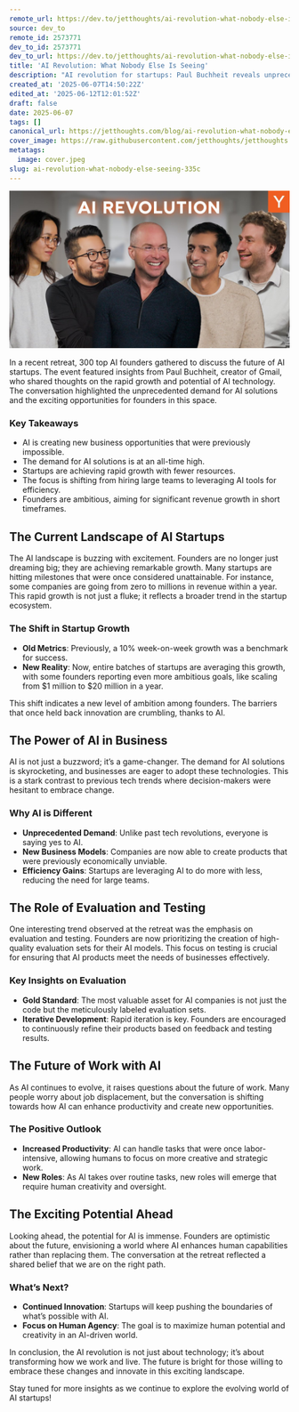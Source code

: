 ```yaml
---
remote_url: https://dev.to/jetthoughts/ai-revolution-what-nobody-else-is-seeing-23bc
source: dev_to
remote_id: 2573771
dev_to_id: 2573771
dev_to_url: https://dev.to/jetthoughts/ai-revolution-what-nobody-else-is-seeing-23bc
title: 'AI Revolution: What Nobody Else Is Seeing'
description: "AI revolution for startups: Paul Buchheit reveals unprecedented demand, 0-to-millions growth patterns. Learn AI business models, leverage efficiency, scale with fewer resources ✓"
created_at: '2025-06-07T14:50:22Z'
edited_at: '2025-06-12T12:01:52Z'
draft: false
date: 2025-06-07
tags: []
canonical_url: https://jetthoughts.com/blog/ai-revolution-what-nobody-else-seeing-335c/
cover_image: https://raw.githubusercontent.com/jetthoughts/jetthoughts.github.io/master/content/blog/ai-revolution-what-nobody-else-seeing-335c/cover.jpeg
metatags:
  image: cover.jpeg
slug: ai-revolution-what-nobody-else-seeing-335c
---
```

[![AI Revolution: What Nobody Else Is Seeing](file_0.jpg)](https://www.youtube.com/watch?v=0LMK5JYkB94)

In a recent retreat, 300 top AI founders gathered to discuss the future of AI startups. The event featured insights from Paul Buchheit, creator of Gmail, who shared thoughts on the rapid growth and potential of AI technology. The conversation highlighted the unprecedented demand for AI solutions and the exciting opportunities for founders in this space.

### Key Takeaways

*   AI is creating new business opportunities that were previously impossible.
*   The demand for AI solutions is at an all-time high.
*   Startups are achieving rapid growth with fewer resources.
*   The focus is shifting from hiring large teams to leveraging AI tools for efficiency.
*   Founders are ambitious, aiming for significant revenue growth in short timeframes.

## The Current Landscape of AI Startups

The AI landscape is buzzing with excitement. Founders are no longer just dreaming big; they are achieving remarkable growth. Many startups are hitting milestones that were once considered unattainable. For instance, some companies are going from zero to millions in revenue within a year. This rapid growth is not just a fluke; it reflects a broader trend in the startup ecosystem.

### The Shift in Startup Growth

*   **Old Metrics**: Previously, a 10% week-on-week growth was a benchmark for success.
*   **New Reality**: Now, entire batches of startups are averaging this growth, with some founders reporting even more ambitious goals, like scaling from $1 million to $20 million in a year.

This shift indicates a new level of ambition among founders. The barriers that once held back innovation are crumbling, thanks to AI.

## The Power of AI in Business

AI is not just a buzzword; it’s a game-changer. The demand for AI solutions is skyrocketing, and businesses are eager to adopt these technologies. This is a stark contrast to previous tech trends where decision-makers were hesitant to embrace change.

### Why AI is Different

*   **Unprecedented Demand**: Unlike past tech revolutions, everyone is saying yes to AI.
*   **New Business Models**: Companies are now able to create products that were previously economically unviable.
*   **Efficiency Gains**: Startups are leveraging AI to do more with less, reducing the need for large teams.

## The Role of Evaluation and Testing

One interesting trend observed at the retreat was the emphasis on evaluation and testing. Founders are now prioritizing the creation of high-quality evaluation sets for their AI models. This focus on testing is crucial for ensuring that AI products meet the needs of businesses effectively.

### Key Insights on Evaluation

*   **Gold Standard**: The most valuable asset for AI companies is not just the code but the meticulously labeled evaluation sets.
*   **Iterative Development**: Rapid iteration is key. Founders are encouraged to continuously refine their products based on feedback and testing results.

## The Future of Work with AI

As AI continues to evolve, it raises questions about the future of work. Many people worry about job displacement, but the conversation is shifting towards how AI can enhance productivity and create new opportunities.

### The Positive Outlook

*   **Increased Productivity**: AI can handle tasks that were once labor-intensive, allowing humans to focus on more creative and strategic work.
*   **New Roles**: As AI takes over routine tasks, new roles will emerge that require human creativity and oversight.

## The Exciting Potential Ahead

Looking ahead, the potential for AI is immense. Founders are optimistic about the future, envisioning a world where AI enhances human capabilities rather than replacing them. The conversation at the retreat reflected a shared belief that we are on the right path.

### What’s Next?

*   **Continued Innovation**: Startups will keep pushing the boundaries of what’s possible with AI.
*   **Focus on Human Agency**: The goal is to maximize human potential and creativity in an AI-driven world.

In conclusion, the AI revolution is not just about technology; it’s about transforming how we work and live. The future is bright for those willing to embrace these changes and innovate in this exciting landscape.

Stay tuned for more insights as we continue to explore the evolving world of AI startups!
